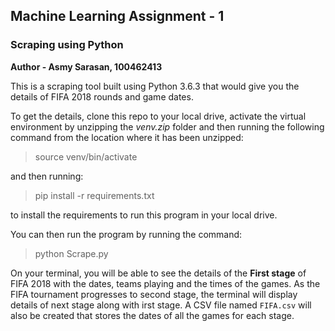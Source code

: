 ## Machine Learning Assignment - 1

### Scraping using Python

**Author - Asmy Sarasan, 100462413**

This is a scraping tool built using Python 3.6.3 that would give you the details of FIFA 2018 rounds and game dates.

To get the details, clone this repo to your local drive, activate the virtual environment by unzipping the
_venv.zip_ folder and then running the following command from the location where it has been unzipped:

> source venv/bin/activate

and then running:

> pip install -r requirements.txt

to install the requirements to run this program in your local drive. 

You can then run the program by running the command:

> python Scrape.py

On your terminal, you will be able to see the details of the **First stage** of FIFA 2018 with the dates, teams playing and the times of the games.  As the FIFA tournament progresses to second stage, the terminal will display details of next stage along with irst stage. A CSV file named `FIFA.csv` will also be created that stores the dates of all the games for each stage.
